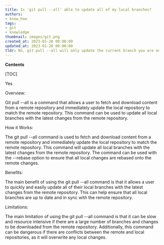 ```yaml
---
title: Is 'git pull --all' able to update all of my local branches?
authors:
- know_how
tags:
- git
- knowledge
thumbnail: images/git.png
created_at: 2023-01-28 00:00:00
updated_at: 2023-01-28 00:00:00
tldr: No, git pull --all will only update the current branch you are on.
---
```


**Contents**

[TOC]

Yes

Overview:

Git pull --all is a command that allows a user to fetch and download content from a remote repository and immediately update the local repository to match the remote repository. This command can be used to update all local branches with the latest changes from the remote repository.

How it Works:

The git pull --all command is used to fetch and download content from a remote repository and immediately update the local repository to match the remote repository. This command will update all local branches with the latest changes from the remote repository. The command can be used with the --rebase option to ensure that all local changes are rebased onto the remote changes.

Benefits:

The main benefit of using the git pull --all command is that it allows a user to quickly and easily update all of their local branches with the latest changes from the remote repository. This can help ensure that all local branches are up to date and in sync with the remote repository.

Limitations:

The main limitation of using the git pull --all command is that it can be slow and resource intensive if there are a large number of branches and changes to be downloaded from the remote repository. Additionally, this command can be dangerous if there are conflicts between the remote and local repositories, as it will overwrite any local changes.
